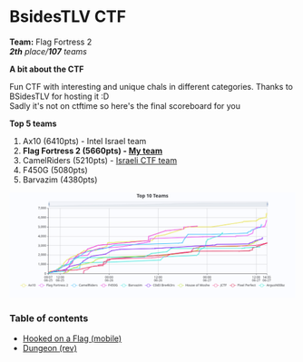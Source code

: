 # BsidesTLV CTF

**Team:** Flag Fortress 2 \
_**2th** place/**107** teams_

**A bit about the CTF**

Fun CTF with interesting and unique chals in different categories.
Thanks to BSidesTLV for hosting it \:D \
Sadly it's not on ctftime so here's the final scoreboard for you

**Top 5 teams**
1. Ax10 (6410pts) - Intel Israel team
2. **Flag Fortress 2 (5660pts) - [My team](https://ctftime.org/team/302712)**
3. CamelRiders (5210pts) - [Israeli CTF team](https://ctftime.org/team/116033)
4. F450G (5080pts)
5. Barvazim (4380pts)

![Scoreboard Graph View](./scoreboardgraph.png)

### Table of contents

* [Hooked on a Flag (mobile)](hooked-on-a-flag)
* [Dungeon (rev)](dungeon)

